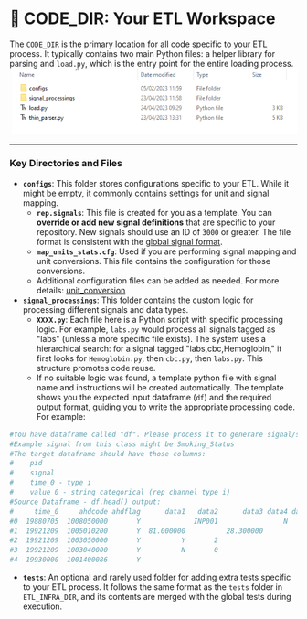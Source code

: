 # 📁 CODE_DIR: Your ETL Workspace

The `CODE_DIR` is the primary location for all code specific to your ETL process. It typically contains two main Python files: a helper library for parsing and `load.py`, which is the entry point for the entire loading process.
<img src="/attachments/13402978/13402983.png"/>

---

### Key Directories and Files

-   **`configs`**: This folder stores configurations specific to your ETL. While it might be empty, it commonly contains settings for unit and signal mapping.
    -   **`rep.signals`**: This file is created for you as a template. You can **override or add new signal definitions** that are specific to your repository. New signals should use an ID of `3000` or greater. The file format is consistent with the [global signal format](../../Repository%20Signals%20file%20format.md).
    -   **`map_units_stats.cfg`**: Used if you are performing signal mapping and unit conversions. This file contains the configuration for those conversions.
    -   Additional configuration files can be added as needed. For more details: [unit_conversion](../../Solution%20details%20-%20ETL_process%20tool/ETL%20Tutorial/02.Process%20Pipeline/unit_conversion)
-   **`signal_processings`**: This folder contains the custom logic for processing different signals and data types.
    -   **`XXXX.py`**: Each file here is a Python script with specific processing logic. For example, `labs.py` would process all signals tagged as "labs" (unless a more specific file exists). The system uses a hierarchical search: for a signal tagged "labs,cbc,Hemoglobin," it first looks for `Hemoglobin.py`, then `cbc.py`, then `labs.py`. This structure promotes code reuse.
    -   If no suitable logic was found, a template python file with signal name and instructions will be created automatically. The template shows you the expected input dataframe (`df`) and the required output format, guiding you to write the appropriate processing code. For example:
```python
#You have dataframe called "df". Please process it to generare signal/s of class "smoking"
#Example signal from this class might be Smoking_Status
#The target dataframe should have those columns:
#    pid
#    signal
#    time_0 - type i
#    value_0 - string categorical (rep channel type i)
#Source Dataframe - df.head() output:
#     time_0     ahdcode ahdflag      data1   data2      data3 data4 data5 data6  medcode signal  pid
#0  19880705  1008050000       Y             INP001                N           Y  4K22.00   None    1
#1  19921209  1005010200       Y  81.000000          28.300000                    22A..00   None    1
#2  19921209  1003050000       Y          Y       2                               136..00   None    1
#3  19921209  1003040000       Y          N       0                               137L.00   None    1
#4  19930000  1001400086       Y                                                  537..00   None    1
```

-   **`tests`**: An optional and rarely used folder for adding extra tests specific to your ETL process. It follows the same format as the `tests` folder in `ETL_INFRA_DIR`, and its contents are merged with the global tests during execution.